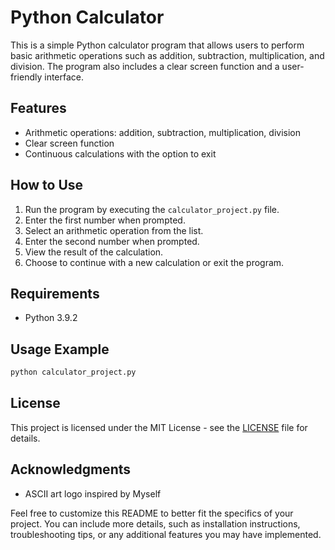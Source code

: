 # Python Calculator

This is a simple Python calculator program that allows users to perform basic arithmetic operations such as addition, subtraction, multiplication, and division. The program also includes a clear screen function and a user-friendly interface.

## Features

- Arithmetic operations: addition, subtraction, multiplication, division
- Clear screen function
- Continuous calculations with the option to exit

## How to Use

1. Run the program by executing the `calculator_project.py` file.
2. Enter the first number when prompted.
3. Select an arithmetic operation from the list.
4. Enter the second number when prompted.
5. View the result of the calculation.
6. Choose to continue with a new calculation or exit the program.

## Requirements

- Python 3.9.2

## Usage Example

```bash
python calculator_project.py
```

## License

This project is licensed under the MIT License - see the [LICENSE](LICENSE) file for details.

## Acknowledgments

- ASCII art logo inspired by Myself

Feel free to customize this README to better fit the specifics of your project. You can include more details, such as installation instructions, troubleshooting tips, or any additional features you may have implemented.
